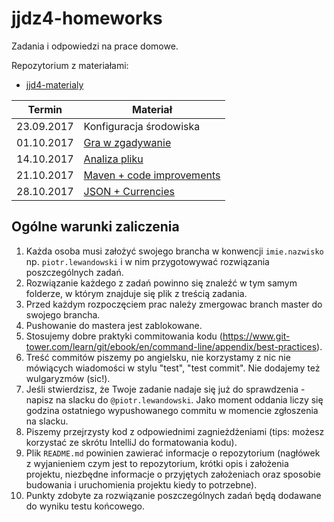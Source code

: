 # jjdz4-homeworks
Zadania i odpowiedzi na prace domowe.

Repozytorium z materiałami:
- [jjd4-materialy](https://github.com/infoshareacademy/jjdz4-materialy)

| Termin            | Materiał    |
|-------------------|-------------|
| 23.09.2017        | Konfiguracja środowiska |
| 01.10.2017        | [Gra w zgadywanie](./01-guessing-game.md) |
| 14.10.2017        | [Analiza pliku](./02-file-analyzer.md) |
| 21.10.2017        | [Maven + code improvements](./03-maven-improvements.md) |
| 28.10.2017        | [JSON + Currencies](./04-json-currencies/README.md) |


## Ogólne warunki zaliczenia
1. Każda osoba musi założyć swojego brancha w konwencji `imie.nazwisko` np. `piotr.lewandowski` i w nim przygotowywać rozwiązania poszczególnych zadań.
1. Rozwiązanie każdego z zadań powinno się znaleźć w tym samym folderze, w którym znajduje się plik z treścią zadania.
1. Przed każdym rozpoczęciem prac należy zmergowac branch master do swojego brancha.
1. Pushowanie do mastera jest zablokowane. 
1. Stosujemy dobre praktyki commitowania kodu (https://www.git-tower.com/learn/git/ebook/en/command-line/appendix/best-practices).
1. Treść commitów piszemy po angielsku, nie korzystamy z nic nie mówiących wiadomości w stylu "test", "test commit". Nie dodajemy też wulgaryzmów (sic!).
1. Jeśli stwierdzisz, że Twoje zadanie nadaje się już do sprawdzenia - napisz na slacku do `@piotr.lewandowski`. Jako moment oddania liczy się godzina ostatniego wypushowanego commitu w momencie zgłoszenia na slacku.
1. Piszemy przejrzysty kod z odpowiednimi zagnieżdżeniami (tips: możesz korzystać ze skrótu IntelliJ do formatowania kodu).
1. Plik `README.md` powinien zawierać informacje o repozytorium (nagłówek z wyjanieniem czym jest to repozytorium, krótki opis i założenia projektu, niezbędne informacje o przyjętych założeniach oraz sposobie budowania i uruchomienia projektu kiedy to potrzebne).
1. Punkty zdobyte za rozwiązanie poszczególnych zadań będą dodawane do wyniku testu końcowego.